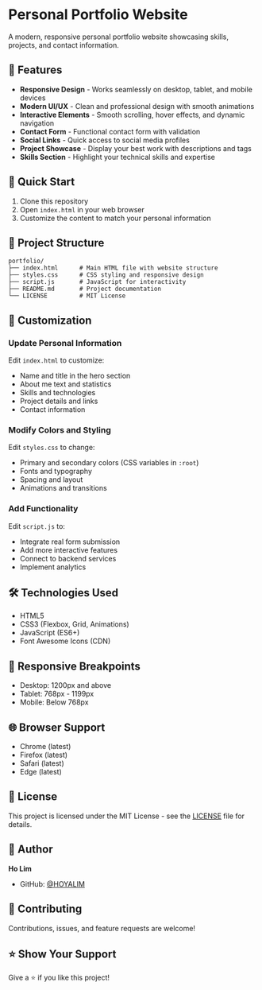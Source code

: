 # Personal Portfolio Website

A modern, responsive personal portfolio website showcasing skills, projects, and contact information.

## 🌟 Features

- **Responsive Design** - Works seamlessly on desktop, tablet, and mobile devices
- **Modern UI/UX** - Clean and professional design with smooth animations
- **Interactive Elements** - Smooth scrolling, hover effects, and dynamic navigation
- **Contact Form** - Functional contact form with validation
- **Social Links** - Quick access to social media profiles
- **Project Showcase** - Display your best work with descriptions and tags
- **Skills Section** - Highlight your technical skills and expertise

## 🚀 Quick Start

1. Clone this repository
2. Open `index.html` in your web browser
3. Customize the content to match your personal information

## 📂 Project Structure

```
portfolio/
├── index.html      # Main HTML file with website structure
├── styles.css      # CSS styling and responsive design
├── script.js       # JavaScript for interactivity
├── README.md       # Project documentation
└── LICENSE         # MIT License
```

## 🎨 Customization

### Update Personal Information

Edit `index.html` to customize:
- Name and title in the hero section
- About me text and statistics
- Skills and technologies
- Project details and links
- Contact information

### Modify Colors and Styling

Edit `styles.css` to change:
- Primary and secondary colors (CSS variables in `:root`)
- Fonts and typography
- Spacing and layout
- Animations and transitions

### Add Functionality

Edit `script.js` to:
- Integrate real form submission
- Add more interactive features
- Connect to backend services
- Implement analytics

## 🛠️ Technologies Used

- HTML5
- CSS3 (Flexbox, Grid, Animations)
- JavaScript (ES6+)
- Font Awesome Icons (CDN)

## 📱 Responsive Breakpoints

- Desktop: 1200px and above
- Tablet: 768px - 1199px
- Mobile: Below 768px

## 🌐 Browser Support

- Chrome (latest)
- Firefox (latest)
- Safari (latest)
- Edge (latest)

## 📄 License

This project is licensed under the MIT License - see the [LICENSE](LICENSE) file for details.

## 👤 Author

**Ho Lim**
- GitHub: [@HOYALIM](https://github.com/HOYALIM)

## 🤝 Contributing

Contributions, issues, and feature requests are welcome!

## ⭐ Show Your Support

Give a ⭐️ if you like this project!
